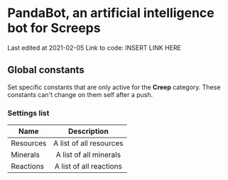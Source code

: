 # PandaBot, an artificial intelligence bot for Screeps

Last edited at 2021-02-05
Link to code: INSERT LINK HERE

## Global constants

Set specific constants that are only active for the **Creep** category. These constants can't change on them self after a push.

### Settings list

| Name      | Description                |
|-----------|:--------------------------:|
| Resources | A list of all resources    |
| Minerals  | A list of all minerals     |
| Reactions | A list of all reactions    |
